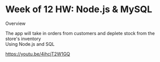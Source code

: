 # Week of 12 HW: Node.js & MySQL
Overview<br>

The app will take in orders from customers and deplete stock from the store's inventory<br>
Using Node.js and SQL<br>

https://youtu.be/4ihcjT2W1GQ
